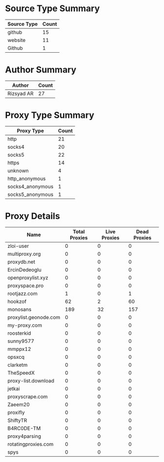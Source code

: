 # Source Type Summary

| Source Type | Count |
|-------------|-------|
| github | 15 |
| website | 11 |
| Github | 1 |


# Author Summary

| Author | Count |
|--------|-------|
| Rizsyad AR | 27 |


# Proxy Type Summary

| Proxy Type | Count |
|------------|-------|
| http | 21 |
| socks4 | 20 |
| socks5 | 22 |
| https | 14 |
| unknown | 4 |
| http_anonymous | 1 |
| socks4_anonymous | 1 |
| socks5_anonymous | 1 |


# Proxy Details

| Name | Total Proxies | Live Proxies | Dead Proxies |
|------|---------------|--------------|---------------|
| zloi-user | 0 | 0 | 0 |
| multiproxy.org | 0 | 0 | 0 |
| proxydb.net | 0 | 0 | 0 |
| ErcinDedeoglu | 0 | 0 | 0 |
| openproxylist.xyz | 0 | 0 | 0 |
| proxyspace.pro | 0 | 0 | 0 |
| rootjazz.com | 1 | 0 | 1 |
| hookzof | 62 | 2 | 60 |
| monosans | 189 | 32 | 157 |
| proxylist.geonode.com | 0 | 0 | 0 |
| my-proxy.com | 0 | 0 | 0 |
| roosterkid | 0 | 0 | 0 |
| sunny9577 | 0 | 0 | 0 |
| mmppx12 | 0 | 0 | 0 |
| opsxcq | 0 | 0 | 0 |
| clarketm | 0 | 0 | 0 |
| TheSpeedX | 0 | 0 | 0 |
| proxy-list.download | 0 | 0 | 0 |
| jetkai | 0 | 0 | 0 |
| proxyscrape.com | 0 | 0 | 0 |
| Zaeem20 | 0 | 0 | 0 |
| proxifly | 0 | 0 | 0 |
| ShiftyTR | 0 | 0 | 0 |
| B4RC0DE-TM | 0 | 0 | 0 |
| proxy4parsing | 0 | 0 | 0 |
| rotatingproxies.com | 0 | 0 | 0 |
| spys | 0 | 0 | 0 |
